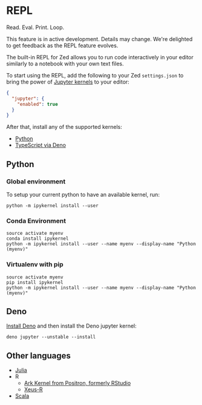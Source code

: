 # REPL

Read. Eval. Print. Loop.

<div class="warning">

This feature is in active development. Details may change. We're delighted to get feedback as the REPL feature evolves.

</div>


The built-in REPL for Zed allows you to run code interactively in your editor similarly to a notebook with your own text files.

<!-- TODO: Include GIF in action -->

To start using the REPL, add the following to your Zed `settings.json` to bring the power of [Jupyter kernels](https://docs.jupyter.org/en/latest/projects/kernels.html) to your editor:

```json
{
  "jupyter": {
    "enabled": true
  }
}
```

After that, install any of the supported kernels:

* [Python](#python)
* [TypeScript via Deno](#deno)

## Python

### Global environment

To setup your current python to have an available kernel, run:

```
python -m ipykernel install --user
```

### Conda Environment

```
source activate myenv
conda install ipykernel
python -m ipykernel install --user --name myenv --display-name "Python (myenv)"
```


### Virtualenv with pip

```
source activate myenv
pip install ipykernel
python -m ipykernel install --user --name myenv --display-name "Python (myenv)"
```

## Deno

[Install Deno](https://docs.deno.com/runtime/manual/getting_started/installation/) and then install the Deno jupyter kernel:

```
deno jupyter --unstable --install
```

## Other languages

* [Julia](https://github.com/JuliaLang/IJulia.jl)
* R
  - [Ark Kernel from Positron, formerly RStudio](https://github.com/posit-dev/ark)
  - [Xeus-R](https://github.com/jupyter-xeus/xeus-r)
* [Scala](https://almond.sh/docs/quick-start-install)
